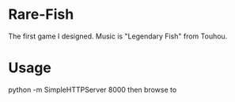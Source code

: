 Rare-Fish
=========

The first game I designed. Music is "Legendary Fish" from Touhou.

Usage
=========

python -m SimpleHTTPServer 8000
then browse to <a href="http://localhost:8000"/>
